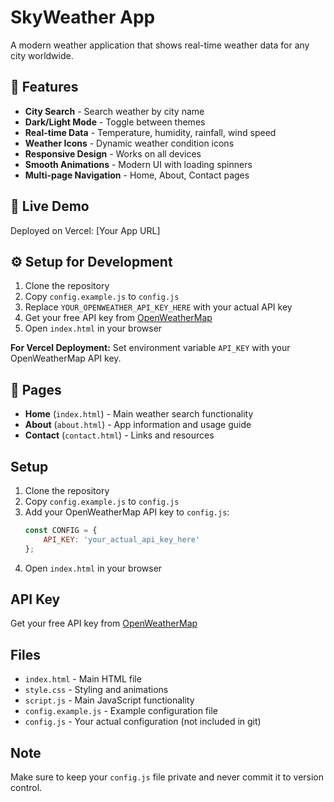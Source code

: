 # SkyWeather App

A modern weather application that shows real-time weather data for any city worldwide.

## 🌟 Features
- **City Search** - Search weather by city name
- **Dark/Light Mode** - Toggle between themes
- **Real-time Data** - Temperature, humidity, rainfall, wind speed
- **Weather Icons** - Dynamic weather condition icons
- **Responsive Design** - Works on all devices
- **Smooth Animations** - Modern UI with loading spinners
- **Multi-page Navigation** - Home, About, Contact pages

## 🚀 Live Demo
Deployed on Vercel: [Your App URL]

## ⚙️ Setup for Development

1. Clone the repository
2. Copy `config.example.js` to `config.js`
3. Replace `YOUR_OPENWEATHER_API_KEY_HERE` with your actual API key
4. Get your free API key from [OpenWeatherMap](https://openweathermap.org/api)
5. Open `index.html` in your browser

**For Vercel Deployment:**
Set environment variable `API_KEY` with your OpenWeatherMap API key.

## 📱 Pages
- **Home** (`index.html`) - Main weather search functionality
- **About** (`about.html`) - App information and usage guide  
- **Contact** (`contact.html`) - Links and resources

## Setup

1. Clone the repository
2. Copy `config.example.js` to `config.js`
3. Add your OpenWeatherMap API key to `config.js`:
   ```javascript
   const CONFIG = {
       API_KEY: 'your_actual_api_key_here'
   };
   ```
4. Open `index.html` in your browser

## API Key

Get your free API key from [OpenWeatherMap](https://openweathermap.org/api)

## Files
- `index.html` - Main HTML file
- `style.css` - Styling and animations
- `script.js` - Main JavaScript functionality
- `config.example.js` - Example configuration file
- `config.js` - Your actual configuration (not included in git)

## Note
Make sure to keep your `config.js` file private and never commit it to version control.
